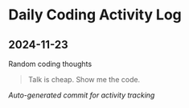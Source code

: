 # Daily Coding Activity Log

## 2024-11-23

Random coding thoughts

> Talk is cheap. Show me the code.

*Auto-generated commit for activity tracking*
